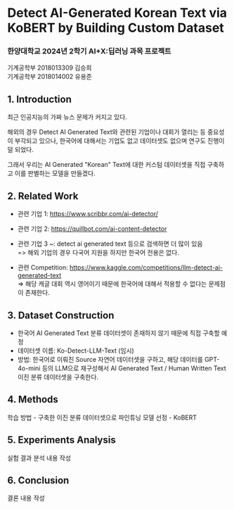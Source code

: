 # Detect AI-Generated Korean Text via KoBERT by Building Custom Dataset

### 한양대학교 2024년 2학기 AI+X:딥러닝 과목 프로젝트   
기계공학부 2018013309 김승희   
기계공학부 2018014002 유용준


## 1. Introduction
최근 인공지능의 가짜 뉴스 문제가 커지고 있다.

해외의 경우 Detect AI Generated Text와 관련된 기업이나 대회가 열리는 등 중요성이 부각되고 있으나, 한국어에 대해서는 기업도 없고 데이터셋도 없으며 연구도 진행이 덜 되었다.

그래서 우리는 AI Generated "Korean" Text에 대한 커스텀 데이터셋을 직접 구축하고 이를 판별하는 모델을 만들겠다.

## 2. Related Work
- 관련 기업 1: https://www.scribbr.com/ai-detector/
- 관련 기업 2: https://quillbot.com/ai-content-detector
- 관련 기업 3 ~: detect ai generated text 등으로 검색하면 더 많이 있음  
=> 해외 기업의 경우 다국어 지원을 하지만 한국어 전용은 없다.

- 관련 Competition: https://www.kaggle.com/competitions/llm-detect-ai-generated-text  
=> 해당 캐글 대회 역시 영어이기 때문에 한국어에 대해서 적용할 수 없다는 문제점이 존재한다.

## 3. Dataset Construction
- 한국어 AI Generated Text 분류 데이터셋이 존재하지 않기 때문에 직접 구축할 예정
- 데이터셋 이름: Ko-Detect-LLM-Text (임시)
- 방법: 한국어로 이뤄진 Source 자연어 데이터셋을 구하고, 해당 데이터를 GPT-4o-mini 등의 LLM으로 재구성해서 AI Generated Text / Human Written Text 이진 분류 데이터셋을 구축한다.

## 4. Methods
학습 방법 - 구축한 이진 분류 데이터셋으로 파인튜닝
모델 선정 - KoBERT

## 5. Experiments Analysis
실험 결과 분석 내용 작성

## 6. Conclusion
결론 내용 작성
